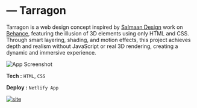 
# ― Tarragon

Tarragon is a web design concept inspired by [Salmaan Design](https://www.behance.net/gallery/215229397/Tarragonweb-design-Website-design?tracking_source=search_projects|tarragon&l=1) work on [Behance](https://www.behance.net/), featuring the illusion of 3D elements using only HTML and CSS. Through smart layering, shading, and motion effects, this project achieves depth and realism without JavaScript or real 3D rendering, creating a dynamic and immersive experience.

![App Screenshot](https://g.top4top.io/p_3344p5so61.png)

**Tech :** `HTML`, `CSS`

**Deploy :** `Netlify App`


[![site](https://img.shields.io/badge/view_site-000?style=for-the-badge&logo=codemagic&logoColor=FEDD57)](https://tarragon.netlify.app/)
